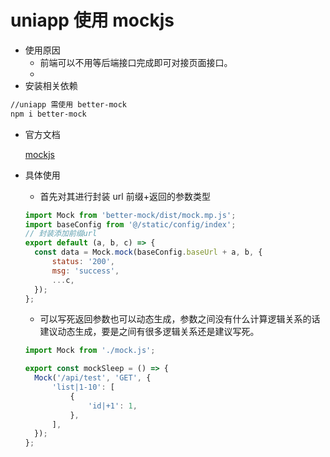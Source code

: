 # uniapp 使用 mockjs

- 使用原因
  - 前端可以不用等后端接口完成即可对接页面接口。
  - 
- 安装相关依赖

```bash
//uniapp 需使用 better-mock
npm i better-mock
```
- 官方文档
  
  [mockjs](http://mockjs.com/)
- 具体使用

  - 首先对其进行封装 url 前缀+返回的参数类型

  ```js
  import Mock from 'better-mock/dist/mock.mp.js';
  import baseConfig from '@/static/config/index';
  // 封装添加前缀url
  export default (a, b, c) => {
  	const data = Mock.mock(baseConfig.baseUrl + a, b, {
  		status: '200',
  		msg: 'success',
  		...c,
  	});
  };
  ```

  - 可以写死返回参数也可以动态生成，参数之间没有什么计算逻辑关系的话建议动态生成，要是之间有很多逻辑关系还是建议写死。

  ```js
  import Mock from './mock.js';
  
  export const mockSleep = () => {
  	Mock('/api/test', 'GET', {
  		'list|1-10': [
  			{
  				'id|+1': 1,
  			},
  		],
  	});
  };
  ```